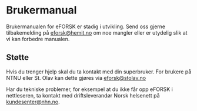 # Brukermanual

Brukermanualen for eFORSK er stadig i utvikling. Send oss gjerne tilbakemelding på <a href="mailto:eforsk@hemit.no">eforsk@hemit.no</a> om noe mangler eller er utydelig slik at vi kan forbedre manualen.

## Støtte

Hvis du trenger hjelp skal du ta kontakt med din superbruker. For brukere på NTNU eller St. Olav kan dette gjøres via <a href="mailto:eforsk@stolav.no">eforsk@stolav.no</a> 

Har du tekniske problemer, for eksempel at du ikke får opp eFORSK i nettleseren, ta kontakt med driftsleverandør Norsk helsenett på kundesenter@nhn.no.
